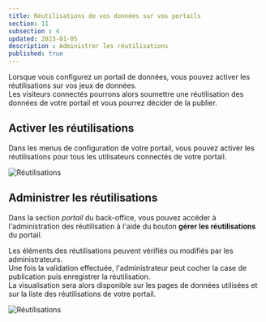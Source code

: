 ```yaml
---
title: Réutilisations de vos données sur vos portails
section: 11
subsection : 4
updated: 2023-01-05
description : Administrer les réutilisations
published: true
---
```


Lorsque vous configurez un portail de données, vous pouvez activer les réutilisations sur vos jeux de données.  
Les visiteurs connectés pourrons alors soumettre une réutilisation des données de votre portail et vous pourrez décider de la publier.  

## Activer les réutilisations

Dans les menus de configuration de votre portail, vous pouvez activer les réutilisations pour tous les utilisateurs connectés de votre portail.

![Réutilisations](./images/lessons/admin-05-active.jpg)


## Administrer les réutilisations

Dans la section *portail* du back-office, vous pouvez accéder à l'administration des réutilisation à l'aide du bouton **gérer les réutilisations** du portail.

Les éléments des réutilisations peuvent vérifiés ou modifiés par les administrateurs.  
Une fois la validation effectuée, l'administrateur peut cocher la case de publication puis enregistrer la réutilisation.  
La visualisation sera alors disponible sur les pages de données utilisées et sur la liste des réutilisations de votre portail.  


![Réutilisations](./images/lessons/admin-05-validation.jpg)
